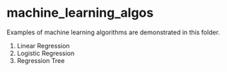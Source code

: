 # machine_learning_algos
Examples of machine learning algorithms are demonstrated in this folder. 

1. Linear Regression 
2. Logistic Regression
3. Regression Tree

